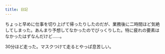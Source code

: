 ```yaml
---
title: 日記
---
```


ちょっと早めに仕事を切り上げて帰ったりしたのだが、業務後に二時間ほど気絶してしまった。あんまり予想してなかったのでびっくりした。特に疲れの要素はなかったはずなんだけど……。

30分ほど走った。マスクつけて走るとやっぱ息苦しい。